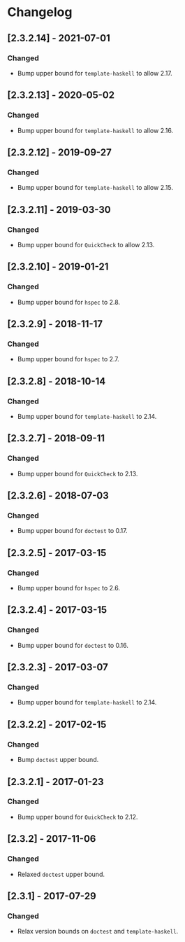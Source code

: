 # Changelog

## [2.3.2.14] - 2021-07-01

### Changed

- Bump upper bound for `template-haskell` to allow 2.17.

## [2.3.2.13] - 2020-05-02

### Changed

- Bump upper bound for `template-haskell` to allow 2.16.

## [2.3.2.12] - 2019-09-27

### Changed

- Bump upper bound for `template-haskell` to allow 2.15.

## [2.3.2.11] - 2019-03-30

### Changed

- Bump upper bound for `QuickCheck` to allow 2.13.

## [2.3.2.10] - 2019-01-21

### Changed

- Bump upper bound for `hspec` to 2.8.

## [2.3.2.9] - 2018-11-17

### Changed

- Bump upper bound for `hspec` to 2.7.

## [2.3.2.8] - 2018-10-14

### Changed

- Bump upper bound for `template-haskell` to 2.14.

## [2.3.2.7] - 2018-09-11

### Changed

- Bump upper bound for `QuickCheck` to 2.13.

## [2.3.2.6] - 2018-07-03

### Changed

- Bump upper bound for `doctest` to 0.17.

## [2.3.2.5] - 2017-03-15

### Changed

- Bump upper bound for `hspec` to 2.6.

## [2.3.2.4] - 2017-03-15

### Changed

- Bump upper bound for `doctest` to 0.16.

## [2.3.2.3] - 2017-03-07

### Changed

- Bump upper bound for `template-haskell` to 2.14.

## [2.3.2.2] - 2017-02-15

### Changed

- Bump `doctest` upper bound.

## [2.3.2.1] - 2017-01-23

### Changed

- Bump upper bound for `QuickCheck` to 2.12.

## [2.3.2] - 2017-11-06

### Changed

- Relaxed `doctest` upper bound.

## [2.3.1] - 2017-07-29

### Changed

- Relax version bounds on `doctest` and `template-haskell`.
